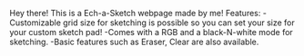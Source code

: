 Hey there! This is a Ech-a-Sketch webpage made by me!
Features:
        -Customizable grid size for sketching is possible so you can set your size for your custom sketch pad!
        -Comes with a RGB and a black-N-white mode for sketching.
        -Basic features such as Eraser, Clear are also available.